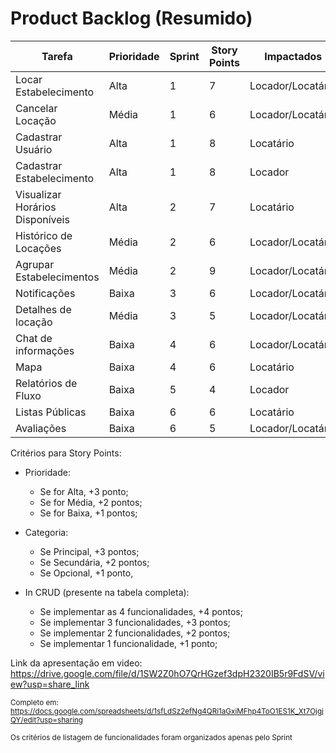 # Product Backlog (Resumido)

| Tarefa | Prioridade | Sprint | Story Points | Impactados | Categoria |
| -----  | --------   | ------ | ------------ | ---------- | --------- |
| Locar Estabelecimento | Alta | 1 | 7 | Locador/Locatário | Principal |
| Cancelar Locação | Média | 1 | 6 | Locador/Locatário | Principal |
| Cadastrar Usuário | Alta | 1 | 8 | Locatário | Principal |
| Cadastrar Estabelecimento | Alta | 1 | 8 | Locador | Principal |
| Visualizar Horários Disponíveis | Alta | 2 | 7 | Locatário | Principal |
| Histórico de Locações | Média | 2 | 6 | Locador/Locatário | Principal |
| Agrupar Estabelecimentos | Média | 2 | 9 | Locador/Locatário | Principal |
| Notificações | Baixa | 3 | 6 | Locador/Locatário | Secundária |
| Detalhes de locação | Média | 3 | 5 | Locador/Locatário | Secundária |
| Chat de informações | Baixa | 4 | 6 | Locador/Locatário | Opcional |
| Mapa | Baixa | 4 | 6 | Locatário | Secundária |
| Relatórios de Fluxo | Baixa | 5 | 4 | Locador | Secundário |
| Listas Públicas | Baixa | 6 | 6 | Locatário | Secundário |
| Avaliações | Baixa | 6 | 5 | Locador/Locatário | Opcional |

Critérios para Story Points:
- Prioridade:
  - Se for Alta, +3 ponto;
  - Se for Média, +2 pontos;
  - Se for Baixa, +1 pontos;

- Categoria:
  - Se Principal, +3 pontos;
  - Se Secundária, +2 pontos;
  - Se Opcional, +1 ponto,

- In CRUD (presente na tabela completa):
  - Se implementar as 4 funcionalidades, +4 pontos;
  - Se implementar 3 funcionalidades, +3 pontos;
  - Se implementar 2 funcionalidades, +2 pontos;
  - Se implementar 1 funcionalidade, +1 ponto;


Link da apresentação em video: https://drive.google.com/file/d/1SW2Z0hO7QrHGzef3dpH2320IB5r9FdSV/view?usp=share_link

<sub>Completo em: https://docs.google.com/spreadsheets/d/1sfLdSz2efNg4QRi1aGxiMFhp4ToO1ES1K_Xt7OjgjQY/edit?usp=sharing</sub>

<sub>Os critérios de listagem de funcionalidades foram organizados apenas pelo Sprint</sub>
